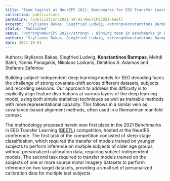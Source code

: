```yaml
---
title: "Team Cogitat at NeurIPS 2021: Benchmarks for EEG Transfer Learning Competition"
collection: publications
permalink: /publication/2021-10-01-NeurIPS2021-beetl
excerpt: 'Stylianos Bakas, Siegfried Ludwig, <strong>Konstantinos Barmpas</strong>, Mehdi Bahri, Yannis Panagakis, Nikolaos Laskaris, Dimitrios A. Adamos and Stefanos Zafeiriou - [[Paper](https://arxiv.org/pdf/2202.03267.pdf)] [[BEETL Competition](https://beetl.ai/introduction)]'
status: 'Published'
venue: '<strong>NeurIPS 2021</strong> - Winning team in Benchmarks in EEG Transfer Learning (BEETL) competition' 
authors: 'Stylianos Bakas, Siegfried Ludwig, <strong>Konstantinos Barmpas</strong>, Mehdi Bahri, Yannis Panagakis, Nikolaos Laskaris, Dimitrios A. Adamos and Stefanos Zafeiriou'
date: 2021-10-01
---
```


Authors: Stylianos Bakas, Siegfried Ludwig, <strong>Konstantinos Barmpas</strong>, Mehdi Bahri, Yannis Panagakis, Nikolaos Laskaris, Dimitrios A. Adamos and Stefanos Zafeiriou

Building subject-independent deep learning models for EEG decoding faces the challenge of strong covariate-shift across different datasets, subjects and recording sessions. Our approach to address this difficulty is to explicitly align feature distributions at various layers of the deep learning model, using both simple statistical techniques as well as trainable methods with more representational capacity. This follows in a similar vein as covariance-based alignment methods, often used in a Riemannian manifold context.

The methodology proposed herein won first place in the 2021 Benchmarks in EEG Transfer Learning ([BEETL](https://beetl.ai/introduction)) competition, hosted at the NeurIPS conference. The first task of the competition consisted of sleep stage classification, which required the transfer of models trained on younger subjects to perform inference on multiple subjects of older age groups without personalized calibration data, requiring subject-independent models. The second task required to transfer models trained on the subjects of one or more source motor imagery datasets to perform inference on two target datasets, providing a small set of personalized calibration data for multiple test subjects.




